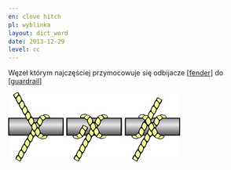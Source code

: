 ```yaml
---
en: clove hitch
pl: wyblinka
layout: dict_word
date: 2013-12-29
level: cc
---
```


Węzeł którym najczęściej przymocowuje się odbijacze [[fender](/dict/yacht-parts/equipment/fender.html)] do [[guardrail](/dict/yacht-parts/deck/guardrail.html)]

![clove hitch](/img/dict/clove_hitch.jpg)